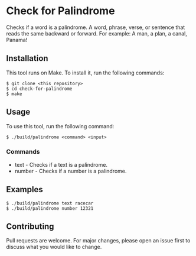 # Check for Palindrome
Checks if a word is a palindrome. A word, phrase, verse, or sentence that reads
the same backward or forward. For example: A man, a plan, a canal, Panama!

## Installation
This tool runs on Make. To install it, run the following commands:
```
$ git clone <this repository>
$ cd check-for-palindrome
$ make
```

## Usage
To use this tool, run the following command:
```
$ ./build/palindrome <command> <input>
```

### Commands
* text - Checks if a text is a palindrome.
* number - Checks if a number is a palindrome.

## Examples
```
$ ./build/palindrome text racecar
$ ./build/palindrome number 12321
```

## Contributing
Pull requests are welcome. For major changes, please open an issue first to discuss what you would like to change.
